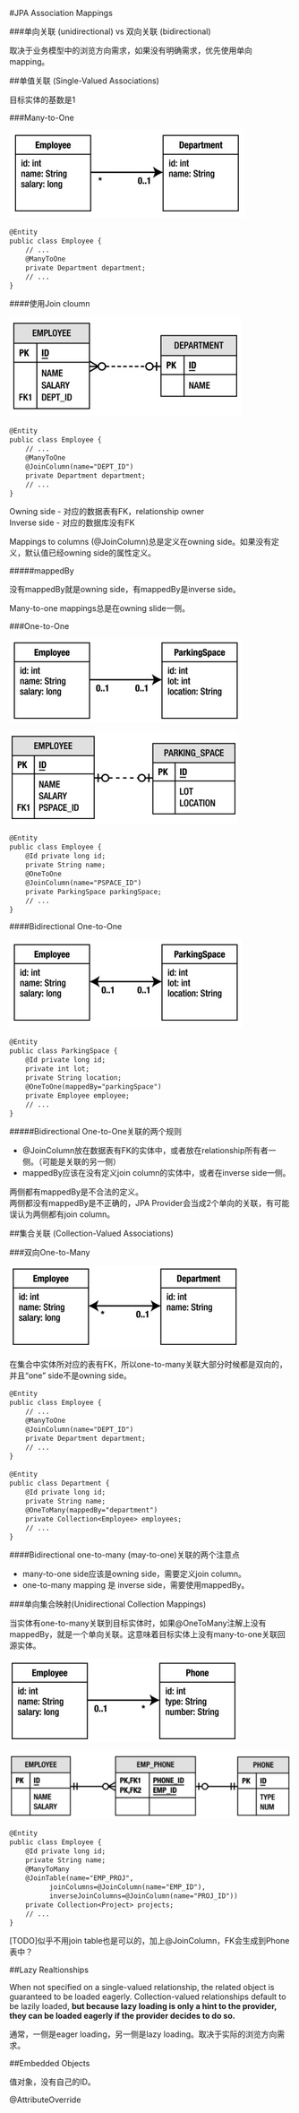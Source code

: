 #JPA Association Mappings

###单向关联 (unidirectional) vs 双向关联 (bidirectional)

取决于业务模型中的浏览方向需求，如果没有明确需求，优先使用单向mapping。

##单值关联 (Single-Valued Associations)

目标实体的基数是1

###Many-to-One

![](img/many_one.png)

```
@Entity
public class Employee {
    // ...
    @ManyToOne
    private Department department;
    // ...
}
```
####使用Join cloumn

![](img/many_one_fk.png)

```
@Entity
public class Employee {
    // ...
    @ManyToOne
    @JoinColumn(name="DEPT_ID")
    private Department department;
    // ...
}
```
Owning side - 对应的数据表有FK，relationship owner <br />
Inverse side - 对应的数据库没有FK

Mappings to columns (@JoinColumn)总是定义在owning side。如果没有定义，默认值已经owning side的属性定义。

#####mappedBy

没有mappedBy就是owning side，有mappedBy是inverse side。

Many-to-one mappings总是在owning slide一侧。

###One-to-One

![](img/one_one.png)

![](img/one_one_fk.png)

```
@Entity
public class Employee {
    @Id private long id;
    private String name;
    @OneToOne
    @JoinColumn(name="PSPACE_ID")
    private ParkingSpace parkingSpace;
    // ...
}
```
####Bidirectional One-to-One

![](img/one_one_b.png)

```
@Entity
public class ParkingSpace {
    @Id private long id;
    private int lot;
    private String location;
    @OneToOne(mappedBy="parkingSpace")
    private Employee employee;
    // ...
}
```
#####Bidirectional One-to-One关联的两个规则

* @JoinColumn放在数据表有FK的实体中，或者放在relationship所有者一侧。（可能是关联的另一侧）
* mappedBy应该在没有定义join column的实体中，或者在inverse side一侧。

两侧都有mappedBy是不合法的定义。<br />
两侧都没有mappedBy是不正确的，JPA Provider会当成2个单向的关联，有可能误认为两侧都有join column。

##集合关联 (Collection-Valued Associations)

###双向One-to-Many

![](img/one_many.png)

在集合中实体所对应的表有FK，所以one-to-many关联大部分时候都是双向的，并且“one” side不是owning side。

```
@Entity
public class Employee {
    // ...
    @ManyToOne
    @JoinColumn(name="DEPT_ID")
    private Department department;
    // ...
}

@Entity
public class Department {
    @Id private long id;
    private String name;
    @OneToMany(mappedBy="department")
    private Collection<Employee> employees;
    // ...
}
```
####Bidirectional one-to-many (may-to-one)关联的两个注意点

* many-to-one side应该是owning side，需要定义join column。
* one-to-many mapping 是 inverse side，需要使用mappedBy。

###单向集合映射(Unidirectional Collection Mappings)

当实体有one-to-many关联到目标实体时，如果@OneToMany注解上没有mappedBy，就是一个单向关联。这意味着目标实体上没有many-to-one关联回源实体。

![](img/one_many_u.png)

![](img/one_many_jt.png)

```
@Entity
public class Employee {
    @Id private long id;
    private String name;
    @ManyToMany
    @JoinTable(name="EMP_PROJ",
          joinColumns=@JoinColumn(name="EMP_ID"),
          inverseJoinColumns=@JoinColumn(name="PROJ_ID"))
    private Collection<Project> projects;
    // ...
}
```
[TODO]似乎不用join table也是可以的，加上@JoinColumn，FK会生成到Phone表中？

##Lazy Realtionships

When not specified on a single-valued relationship, the related object is guaranteed to be loaded eagerly. Collection-valued relationships default to be lazily loaded, **but because lazy loading is only a hint to the provider, they can be loaded eagerly if the provider decides to do so.**

通常，一侧是eager loading，另一侧是lazy loading。取决于实际的浏览方向需求。

##Embedded Objects

值对象，没有自己的ID。

@AttributeOverride


